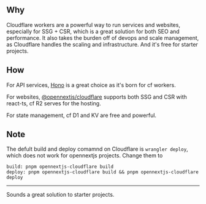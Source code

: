 ## Why
Cloudflare workers are a powerful way to run services and websites, especially for SSG + CSR, which is a great solution for both SEO and performance. It also takes the burden off of devops and scale management, as Cloudflare handles the scaling and infrastructure. And it's free for starter projects.

## How
For API services, [Hono](http://hono.dev) is a great choice as it's born for cf workers.

For websites, [@opennextjs/cloudflare](https://opennext.js.org/cloudflare/get-started) supports both SSG and CSR with react-ts, cf R2 serves for the hosting.

For state management, cf D1 and KV are free and powerful.

## Note
The defult build and deploy comamnd on Cloudflare is `wrangler deploy`, which does not work for opennextjs projects. Change them to
```
build: pnpm opennextjs-cloudflare build
deploy: pnpm opennextjs-cloudflare build && pnpm opennextjs-cloudflare deploy
```

---


Sounds a great solution to starter projects.
